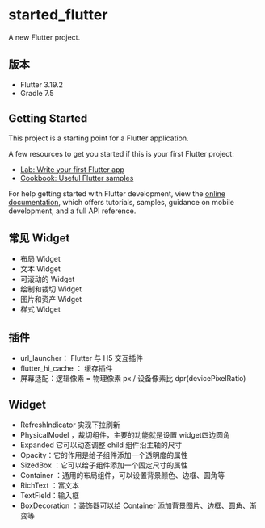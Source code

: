 # started_flutter

A new Flutter project.

## 版本

- Flutter 3.19.2
- Gradle 7.5

## Getting Started

This project is a starting point for a Flutter application.

A few resources to get you started if this is your first Flutter project:

- [Lab: Write your first Flutter app](https://docs.flutter.dev/get-started/codelab)
- [Cookbook: Useful Flutter samples](https://docs.flutter.dev/cookbook)

For help getting started with Flutter development, view the
[online documentation](https://docs.flutter.dev/), which offers tutorials,
samples, guidance on mobile development, and a full API reference.

## 常见 Widget

- 布局 Widget
- 文本 Widget
- 可滚动的 Widget
- 绘制和裁切 Widget
- 图片和资产 Widget
- 样式 Widget

## 插件

- url_launcher： Flutter 与 H5 交互插件
- flutter_hi_cache ： 缓存插件
- 屏幕适配：逻辑像素 = 物理像素 px / 设备像素比 dpr(devicePixelRatio)

## Widget

- RefreshIndicator 实现下拉刷新
- PhysicalModel ，裁切组件，主要的功能就是设置 widget四边圆角
- Expanded 它可以动态调整 child 组件沿主轴的尺寸
- Opacity：它的作用是给子组件添加一个透明度的属性
- SizedBox ：它可以给子组件添加一个固定尺寸的属性
- Container ：通用的布局组件，可以设置背景颜色、边框、圆角等
- RichText ：富文本
- TextField：输入框
- BoxDecoration ：装饰器可以给 Container 添加背景图片、边框、圆角、渐变等